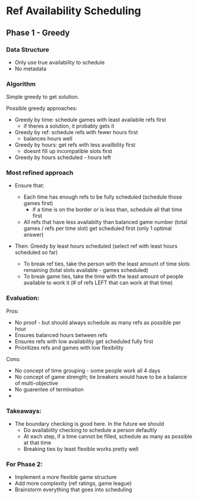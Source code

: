# Ref Availability Scheduling

## Phase 1 - Greedy

### Data Structure
- Only use true availability to schedule
- No metadata

### Algorithm
Simple greedy to get solution. 

Possible greedy approaches:
- Greedy by time: schedule games with least availabile refs first
  - if theres a solution, it probably gets it
- Greedy by ref: schedule refs with fewer hours first
  - balances hours well
- Greedy by hours: get refs with less availbility first
  - doesnt fill up incompatible slots first
- Greedy by hours scheduled - hours left

### Most refined approach
- Ensure that:
  - Each time has enough refs to be fully scheduled (schedule those games first)
    - if a time is on the border or is less than, schedule all that time first
  - All refs that have less availabilty than balanced game number (total games / refs per time slot) get scheduled first (only 1 optimal answer)

- Then: Greedy by least hours scheduled (select ref with least hours scheduled so far)
  - To break ref ties, take the person with the least amount of time slots remaining (total slots available - games scheduled)
  - To break game ties, take the time with the least amount of people available to work it (# of refs LEFT that can work at that time)

### Evaluation:
Pros:
- No proof - but should always schedule as many refs as possible per hour
- Ensures balanced hours between refs
- Ensures refs with low availability get scheduled fully first
- Prioritizes refs and games with low flexibility

Cons:
- No concept of time grouping - some people work all 4 days
- No concept of game strength; tie breakers would have to be a balance of multi-objective
- No guarentee of termination
- 

### Takeaways:
- The boundary checking is good here. In the future we should
  - Do availability checking to schedule a person defaultly
  - At each step, if a time cannot be filled, schedule as many as possible at that time
  - Breaking ties by least flexible works pretty well

### For Phase 2:
- Implement a more flexible game structure
- Add more complexity (ref ratings, game league)
- Brainstorm everything that goes into scheduling
